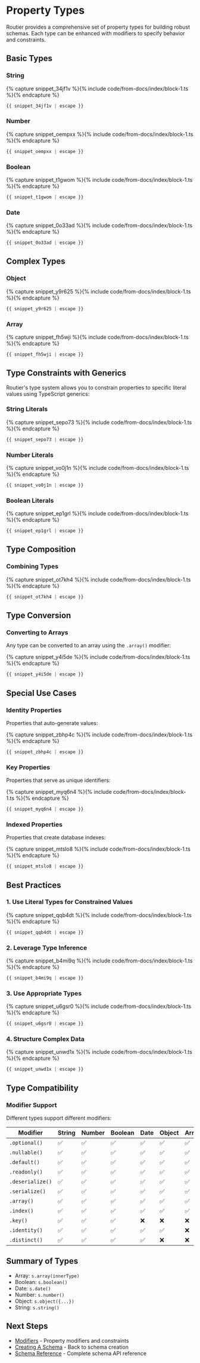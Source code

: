 # Property Types

Routier provides a comprehensive set of property types for building robust schemas. Each type can be enhanced with modifiers to specify behavior and constraints.

## Basic Types

### String




{% capture snippet_34jf1v %}{% include code/from-docs/index/block-1.ts %}{% endcapture %}

```ts
{{ snippet_34jf1v | escape }}
```



### Number




{% capture snippet_oempxx %}{% include code/from-docs/index/block-1.ts %}{% endcapture %}

```ts
{{ snippet_oempxx | escape }}
```



### Boolean




{% capture snippet_t1gwom %}{% include code/from-docs/index/block-1.ts %}{% endcapture %}

```ts
{{ snippet_t1gwom | escape }}
```



### Date




{% capture snippet_0o33ad %}{% include code/from-docs/index/block-1.ts %}{% endcapture %}

```ts
{{ snippet_0o33ad | escape }}
```



## Complex Types

### Object




{% capture snippet_y9r625 %}{% include code/from-docs/index/block-1.ts %}{% endcapture %}

```ts
{{ snippet_y9r625 | escape }}
```



### Array




{% capture snippet_fh5wji %}{% include code/from-docs/index/block-1.ts %}{% endcapture %}

```ts
{{ snippet_fh5wji | escape }}
```



## Type Constraints with Generics

Routier's type system allows you to constrain properties to specific literal values using TypeScript generics:

### String Literals




{% capture snippet_sepo73 %}{% include code/from-docs/index/block-1.ts %}{% endcapture %}

```ts
{{ snippet_sepo73 | escape }}
```



### Number Literals




{% capture snippet_vo0j1n %}{% include code/from-docs/index/block-1.ts %}{% endcapture %}

```ts
{{ snippet_vo0j1n | escape }}
```



### Boolean Literals




{% capture snippet_ep1grl %}{% include code/from-docs/index/block-1.ts %}{% endcapture %}

```ts
{{ snippet_ep1grl | escape }}
```



## Type Composition

### Combining Types




{% capture snippet_ot7kh4 %}{% include code/from-docs/index/block-1.ts %}{% endcapture %}

```ts
{{ snippet_ot7kh4 | escape }}
```



## Type Conversion

### Converting to Arrays

Any type can be converted to an array using the `.array()` modifier:




{% capture snippet_y4i5de %}{% include code/from-docs/index/block-1.ts %}{% endcapture %}

```ts
{{ snippet_y4i5de | escape }}
```



## Special Use Cases

### Identity Properties

Properties that auto-generate values:




{% capture snippet_zbhp4c %}{% include code/from-docs/index/block-1.ts %}{% endcapture %}

```ts
{{ snippet_zbhp4c | escape }}
```



### Key Properties

Properties that serve as unique identifiers:




{% capture snippet_myq6n4 %}{% include code/from-docs/index/block-1.ts %}{% endcapture %}

```ts
{{ snippet_myq6n4 | escape }}
```



### Indexed Properties

Properties that create database indexes:




{% capture snippet_mtslo8 %}{% include code/from-docs/index/block-1.ts %}{% endcapture %}

```ts
{{ snippet_mtslo8 | escape }}
```



## Best Practices

### 1. **Use Literal Types for Constrained Values**




{% capture snippet_qqb4dt %}{% include code/from-docs/index/block-1.ts %}{% endcapture %}

```ts
{{ snippet_qqb4dt | escape }}
```



### 2. **Leverage Type Inference**




{% capture snippet_b4mi9q %}{% include code/from-docs/index/block-1.ts %}{% endcapture %}

```ts
{{ snippet_b4mi9q | escape }}
```



### 3. **Use Appropriate Types**




{% capture snippet_u6gsr0 %}{% include code/from-docs/index/block-1.ts %}{% endcapture %}

```ts
{{ snippet_u6gsr0 | escape }}
```



### 4. **Structure Complex Data**




{% capture snippet_unwd1x %}{% include code/from-docs/index/block-1.ts %}{% endcapture %}

```ts
{{ snippet_unwd1x | escape }}
```



## Type Compatibility

### Modifier Support

Different types support different modifiers:

| Modifier         | String | Number | Boolean | Date | Object | Array |
| ---------------- | ------ | ------ | ------- | ---- | ------ | ----- |
| `.optional()`    | ✅     | ✅     | ✅      | ✅   | ✅     | ✅    |
| `.nullable()`    | ✅     | ✅     | ✅      | ✅   | ✅     | ✅    |
| `.default()`     | ✅     | ✅     | ✅      | ✅   | ✅     | ✅    |
| `.readonly()`    | ✅     | ✅     | ✅      | ✅   | ✅     | ✅    |
| `.deserialize()` | ✅     | ✅     | ✅      | ✅   | ✅     | ✅    |
| `.serialize()`   | ✅     | ✅     | ✅      | ✅   | ✅     | ✅    |
| `.array()`       | ✅     | ✅     | ✅      | ✅   | ✅     | ✅    |
| `.index()`       | ✅     | ✅     | ✅      | ✅   | ✅     | ✅    |
| `.key()`         | ✅     | ✅     | ✅      | ❌   | ❌     | ❌    |
| `.identity()`    | ✅     | ✅     | ✅      | ✅   | ✅     | ❌    |
| `.distinct()`    | ✅     | ✅     | ✅      | ✅   | ❌     | ❌    |

## Summary of Types

- Array: `s.array(innerType)`
- Boolean: `s.boolean()`
- Date: `s.date()`
- Number: `s.number()`
- Object: `s.object({...})`
- String: `s.string()`

## Next Steps

- [Modifiers](modifiers/README.md) - Property modifiers and constraints
- [Creating A Schema](../creating-a-schema.md) - Back to schema creation
- [Schema Reference](../reference.md) - Complete schema API reference
